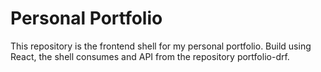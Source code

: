 # Personal Portfolio

This repository is the frontend shell for my personal portfolio.  Build using React, the shell consumes and API from the repository portfolio-drf.
